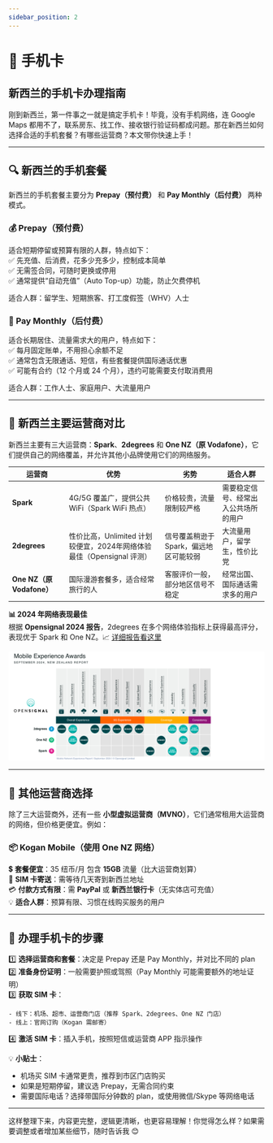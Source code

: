 ```yaml
---
sidebar_position: 2
---
```


# 📱 手机卡

## 新西兰的手机卡办理指南

刚到新西兰，第一件事之一就是搞定手机卡！毕竟，没有手机网络，连 Google Maps 都用不了，联系房东、找工作、接收银行验证码都成问题。那在新西兰如何选择合适的手机套餐？有哪些运营商？本文带你快速上手！  

---

## 🔍 新西兰的手机套餐

新西兰的手机套餐主要分为 **Prepay（预付费）** 和 **Pay Monthly（后付费）** 两种模式。  

### 💰 Prepay（预付费）

适合短期停留或预算有限的人群，特点如下：  
✅ 先充值、后消费，花多少充多少，控制成本简单  
✅ 无需签合同，可随时更换或停用  
✅ 通常提供“自动充值”（Auto Top-up）功能，防止欠费停机  

适合人群：留学生、短期旅客、打工度假签（WHV）人士  

### 🏦 Pay Monthly（后付费）

适合长期居住、流量需求大的用户，特点如下：  
✅ 每月固定账单，不用担心余额不足  
✅ 通常包含无限通话、短信，有些套餐提供国际通话优惠  
✅ 可能有合约（12 个月或 24 个月），违约可能需要支付取消费用  

适合人群：工作人士、家庭用户、大流量用户  

---

## 📡 新西兰主要运营商对比  

新西兰主要有三大运营商：**Spark**、**2degrees** 和 **One NZ（原 Vodafone）**，它们提供自己的网络覆盖，并允许其他小品牌使用它们的网络服务。  

| 运营商   | 优势 | 劣势 | 适合人群 |
|----------|------|------|--------|
| **Spark** | 4G/5G 覆盖广，提供公共 WiFi（Spark WiFi 热点） | 价格较贵，流量限制较严格 | 需要稳定信号、经常出入公共场所的用户 |
| **2degrees** | 性价比高，Unlimited 计划较便宜，2024年网络体验最佳（Opensignal 评测） | 信号覆盖稍逊于 Spark，偏远地区可能较弱 | 大流量用户，留学生，性价比党 |
| **One NZ（原 Vodafone）** | 国际漫游套餐多，适合经常旅行的人 | 客服评价一般，部分地区信号不稳定 | 经常出国、国际通话需求多的用户 |

**📊 2024 年网络表现最佳**  
根据 **Opensignal 2024 报告**，2degrees 在多个网络体验指标上获得最高评分，表现优于 Spark 和 One NZ。📈 [详细报告看这里](https://www.opensignal.com/reports/2024/09/newzealand/mobile-network-experience)  

![Example banner](./img/MobileNetworkExperienceReport.png)

---

## 🔄 其他运营商选择  

除了三大运营商外，还有一些 **小型虚拟运营商（MVNO）**，它们通常租用大运营商的网络，但价格更便宜。例如：  

### 📦 Kogan Mobile（使用 One NZ 网络）

💲 **套餐便宜**：35 纽币/月 包含 **15GB** 流量（比大运营商划算）  
🚚 **SIM 卡寄送**：需等待几天寄到新西兰地址  
💳 **付款方式有限**：需 **PayPal** 或 **新西兰银行卡**（无实体店可充值）  
💡 **适合人群**：预算有限、习惯在线购买服务的用户  

---

## 📜 办理手机卡的步骤  

1️⃣ **选择运营商和套餐**：决定是 Prepay 还是 Pay Monthly，并对比不同的 plan  
2️⃣ **准备身份证明**：一般需要护照或驾照（Pay Monthly 可能需要额外的地址证明）  
3️⃣ **获取 SIM 卡**：

    - 线下：机场、超市、运营商门店（推荐 Spark、2degrees、One NZ 门店）  
    - 线上：官网订购（Kogan 需邮寄）

4️⃣ **激活 SIM 卡**：插入手机，按照短信或运营商 APP 指示操作  

💡 **小贴士**：

- 机场买 SIM 卡通常更贵，推荐到市区门店购买  
- 如果是短期停留，建议选 Prepay，无需合同约束  
- 需要国际电话？选择带国际分钟数的 plan，或使用微信/Skype 等网络电话  

---

这样整理下来，内容更完整，逻辑更清晰，也更容易理解！你觉得怎么样？如果需要调整或者增加某些细节，随时告诉我 😊
